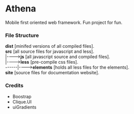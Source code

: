 # Athena
Mobile first oriented web framework.
Fun project for fun.


### File Structure
**dist** [minifed versions of all compiled files].   
**src** [all source files for javascript and less].   
|---->**js** [all javascript source and compiled files].   
|---->**less** [pre-compile css files].   
------|---->**elements** [holds all less files for the elements].   
**site** [source files for documentation website].   

### Credits
* Boostrap
* Clique.UI
* uiGradients